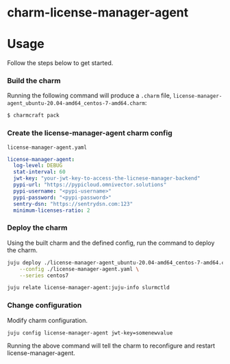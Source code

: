 # charm-license-manager-agent


# Usage
Follow the steps below to get started.

### Build the charm

Running the following command will produce a `.charm` file,
`license-manager-agent_ubuntu-20.04-amd64_centos-7-amd64.charm`:
```bash
$ charmcraft pack
```

### Create the license-manager-agent charm config

`license-manager-agent.yaml`

```yaml
license-manager-agent:
  log-level: DEBUG
  stat-interval: 60
  jwt-key: "your-jwt-key-to-access-the-licnese-manager-backend"
  pypi-url: "https://pypicloud.omnivector.solutions"
  pypi-username: "<pypi-username>"
  pypi-password: "<pypi-password>"
  sentry-dsn: "https://sentrydsn.com:123"
  minimum-licenses-ratio: 2
```

### Deploy the charm
Using the built charm and the defined config, run the command to deploy the charm.
```bash
juju deploy ./license-manager-agent_ubuntu-20.04-amd64_centos-7-amd64.charm \
    --config ./license-manager-agent.yaml \
    --series centos7

juju relate license-manager-agent:juju-info slurmctld
```

### Change configuration
Modify charm configuration.
```bash
juju config license-manager-agent jwt-key=somenewvalue
```
Running the above command will tell the charm to reconfigure and restart license-manager-agent.

